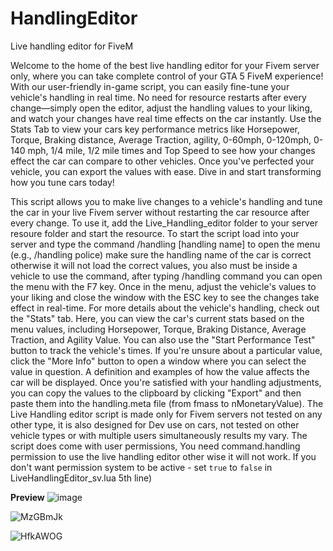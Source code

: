 # HandlingEditor
Live handling editor for FiveM

Welcome to the home of the best live handling editor for your Fivem server only, where you can take complete control of your GTA 5 FiveM experience! With our user-friendly in-game script, you can easily fine-tune your vehicle's handling in real time. No need for resource restarts after every change—simply open the editor, adjust the handling values to your liking, and watch your changes have real time effects on the car instantly.  Use the Stats Tab to view your cars key performance metrics like Horsepower, Torque, Braking distance, Average Traction, agility, 0-60mph, 0-120mph, 0-140 mph, 1/4 mile, 1/2 mile times and Top Speed to see how your changes effect the car can compare to other vehicles. Once you've perfected your vehicle, you can export the values with ease. Dive in and start transforming how you tune cars today!

This script allows you to make live changes to a vehicle's handling and tune the car in your live Fivem server without restarting the car resource after every change. To use it, add the Live_Handling_editor folder to your server resoure folder and start the resource. To start the script load into your server and type the command /handling [handling name]  to open the menu (e.g., /handling police) make sure the handling name of the car is correct otherwise it will not load the correct values, you also must be inside a vehicle to use the command, after typing /handling command you can open the menu with the F7 key. Once in the menu, adjust the vehicle's values to your liking and close the window with the ESC key to see the changes take effect in real-time. For more details about the vehicle's handling,  check out the "Stats" tab. Here, you can view the car's current stats based on the menu values, including Horsepower, Torque, Braking Distance, Average Traction, and Agility Value. You can also use the "Start Performance Test" button to track the vehicle's times. If you're unsure about a particular value, click the "More Info" button to open a window where you can select the value in question.  A definition and examples of how the value affects the car will be displayed. Once you're satisfied with your handling adjustments, you can copy the values to the clipboard by clicking "Export" and then paste them into the handling.meta file (from fmass to nMonetaryValue). The Live Handling editor script is made only for Fivem servers not tested on any other type, it is also designed for Dev use on cars, not tested on other vehicle types or with multiple users simultaneously results my vary. The script does come with user permissions, You need command.handling permission to use the live handling editor other wise it will not work. If you don't want permission system to be active - set `true` to `false` in LiveHandlingEditor_sv.lua 5th line)

**Preview**
![image](https://i.imgur.com/wglT3Ka.jpegg)


![MzGBmJk](https://github.com/user-attachments/assets/48e4f7e3-0079-4609-8e3b-6a6a7ba7e1a2)

![HfkAWOG](https://github.com/user-attachments/assets/e63248f2-22fe-4a44-9090-77d863781361)


